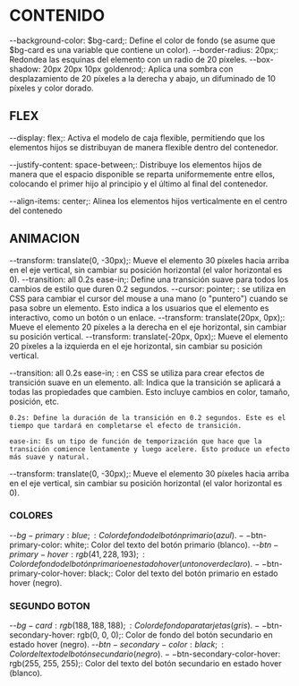 # CONTENIDO

--background-color: $bg-card;: Define el color de fondo (se asume que $bg-card es una variable que contiene un color).
--border-radius: 20px;: Redondea las esquinas del elemento con un radio de 20 píxeles.
--box-shadow: 20px 20px 10px goldenrod;: Aplica una sombra con desplazamiento de 20 píxeles a la derecha y abajo, un difuminado de 10 píxeles y color dorado.


## FLEX
--display: flex;: Activa el modelo de caja flexible, permitiendo que los elementos hijos se distribuyan de manera flexible dentro del contenedor.

--justify-content: space-between;: Distribuye los elementos hijos de manera que el espacio disponible se reparta uniformemente entre ellos, colocando el primer hijo al principio y el último al final del contenedor.

--align-items: center;: Alinea los elementos hijos verticalmente en el centro del contenedo

## ANIMACION

--transform: translate(0, -30px);: 
    Mueve el elemento 30 píxeles hacia arriba en el eje vertical, sin cambiar su posición horizontal (el valor horizontal es 0).
--transition: all 0.2s ease-in;: 
    Define una transición suave para todos los cambios de estilo que duren 0.2 segundos.
--cursor: pointer; :
    se utiliza en CSS para cambiar el cursor del mouse a una mano (o "puntero") cuando se pasa sobre un elemento. Esto indica a los usuarios que el elemento es interactivo, como un botón o un enlace.
--transform: translate(20px, 0px);: 
    Mueve el elemento 20 píxeles a la derecha en el eje horizontal, sin cambiar su posición vertical.
--transform: translate(-20px, 0px);: 
    Mueve el elemento 20 píxeles a la izquierda en el eje horizontal, sin cambiar su posición vertical.

--transition: all 0.2s ease-in; :
     en CSS se utiliza para crear efectos de transición suave en un elemento.
    all: Indica que la transición se aplicará a todas las propiedades que cambien. Esto incluye cambios en color, tamaño, posición, etc.

    0.2s: Define la duración de la transición en 0.2 segundos. Este es el tiempo que tardará en completarse el efecto de transición.

    ease-in: Es un tipo de función de temporización que hace que la transición comience lentamente y luego acelere. Esto produce un efecto más suave y natural.

--transform: translate(0, -30px);: 
    Mueve el elemento 30 píxeles hacia arriba en el eje vertical, sin cambiar su posición horizontal (el valor horizontal es 0).
    
### COLORES
--$bg-primary: blue;: Color de fondo del botón primario (azul).
--$btn-primary-color: white;: Color del texto del botón primario (blanco).
--$btn-primary-hover: rgb(41, 228, 193);: Color de fondo del botón primario en estado hover (un tono verde claro).
--$btn-primary-color-hover: black;: Color del texto del botón primario en estado hover (negro).

### SEGUNDO BOTON
--$bg-card: rgb(188, 188, 188);: Color de fondo para tarjetas (gris).
--$btn-secondary-hover: rgb(0, 0, 0);: Color de fondo del botón secundario en estado hover (negro).
--$btn-secondary-color: black;: Color del texto del botón secundario (negro).
--$btn-secondary-color-hover: rgb(255, 255, 255);: Color del texto del botón secundario en estado hover (blanco).
